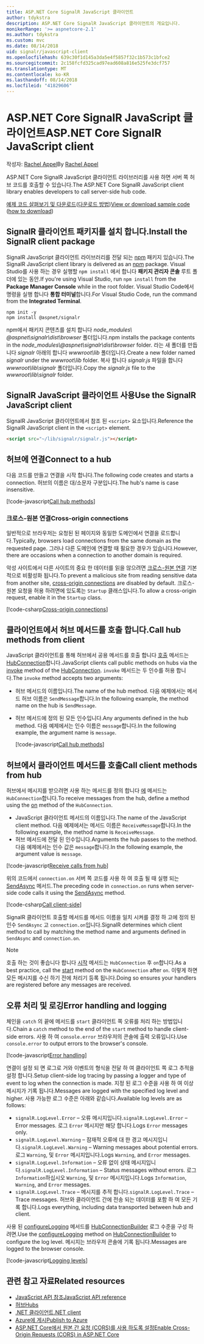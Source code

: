 ```yaml
---
title: ASP.NET Core SignalR JavaScript 클라이언트
author: tdykstra
description: ASP.NET Core SignalR JavaScript 클라이언트의 개요입니다.
monikerRange: '>= aspnetcore-2.1'
ms.author: tdykstra
ms.custom: mvc
ms.date: 08/14/2018
uid: signalr/javascript-client
ms.openlocfilehash: 639c30f1d145a3da5e4f5857f32c1b573c1bfce2
ms.sourcegitcommit: 2c158fcfd325cad97ead608a816e525fe3dcf757
ms.translationtype: MT
ms.contentlocale: ko-KR
ms.lasthandoff: 08/14/2018
ms.locfileid: "41829606"
---
```

# <a name="aspnet-core-signalr-javascript-client"></a><span data-ttu-id="03b18-103">ASP.NET Core SignalR JavaScript 클라이언트</span><span class="sxs-lookup"><span data-stu-id="03b18-103">ASP.NET Core SignalR JavaScript client</span></span>

<span data-ttu-id="03b18-104">작성자: [Rachel Appel](http://twitter.com/rachelappel)</span><span class="sxs-lookup"><span data-stu-id="03b18-104">By [Rachel Appel](http://twitter.com/rachelappel)</span></span>

<span data-ttu-id="03b18-105">ASP.NET Core SignalR JavaScript 클라이언트 라이브러리를 사용 하면 서버 쪽 허브 코드를 호출할 수 있습니다.</span><span class="sxs-lookup"><span data-stu-id="03b18-105">The ASP.NET Core SignalR JavaScript client library enables developers to call server-side hub code.</span></span>

<span data-ttu-id="03b18-106">[예제 코드 살펴보기 및 다운로드](https://github.com/aspnet/Docs/tree/live/aspnetcore/signalr/javascript-client/sample)([다운로드 방법](xref:tutorials/index#how-to-download-a-sample))</span><span class="sxs-lookup"><span data-stu-id="03b18-106">[View or download sample code](https://github.com/aspnet/Docs/tree/live/aspnetcore/signalr/javascript-client/sample) ([how to download](xref:tutorials/index#how-to-download-a-sample))</span></span>

## <a name="install-the-signalr-client-package"></a><span data-ttu-id="03b18-107">SignalR 클라이언트 패키지를 설치 합니다.</span><span class="sxs-lookup"><span data-stu-id="03b18-107">Install the SignalR client package</span></span>

<span data-ttu-id="03b18-108">SignalR JavaScript 클라이언트 라이브러리를 전달 되는 [npm](https://www.npmjs.com/) 패키지 있습니다.</span><span class="sxs-lookup"><span data-stu-id="03b18-108">The SignalR JavaScript client library is delivered as an [npm](https://www.npmjs.com/) package.</span></span> <span data-ttu-id="03b18-109">Visual Studio를 사용 하는 경우 실행할 `npm install` 에서 합니다 **패키지 관리자 콘솔** 루트 폴더에 있는 동안.</span><span class="sxs-lookup"><span data-stu-id="03b18-109">If you're using Visual Studio, run `npm install` from the **Package Manager Console** while in the root folder.</span></span> <span data-ttu-id="03b18-110">Visual Studio Code에서 명령을 실행 합니다 **통합 터미널**합니다.</span><span class="sxs-lookup"><span data-stu-id="03b18-110">For Visual Studio Code, run the command from the **Integrated Terminal**.</span></span>

  ```console
  npm init -y
  npm install @aspnet/signalr
  ```

<span data-ttu-id="03b18-111">npm에서 패키지 콘텐츠를 설치 합니다 *node_modules\\ @aspnet\signalr\dist\browser*  폴더입니다.</span><span class="sxs-lookup"><span data-stu-id="03b18-111">npm installs the package contents in the *node_modules\\@aspnet\signalr\dist\browser* folder.</span></span> <span data-ttu-id="03b18-112">라는 새 폴더를 만듭니다 *signalr* 아래의 합니다 *wwwroot\\lib* 폴더입니다.</span><span class="sxs-lookup"><span data-stu-id="03b18-112">Create a new folder named *signalr* under the *wwwroot\\lib* folder.</span></span> <span data-ttu-id="03b18-113">복사 합니다 *signalr.js* 파일을 합니다 *wwwroot\lib\signalr* 폴더입니다.</span><span class="sxs-lookup"><span data-stu-id="03b18-113">Copy the *signalr.js* file to the *wwwroot\lib\signalr* folder.</span></span>

## <a name="use-the-signalr-javascript-client"></a><span data-ttu-id="03b18-114">SignalR JavaScript 클라이언트 사용</span><span class="sxs-lookup"><span data-stu-id="03b18-114">Use the SignalR JavaScript client</span></span>

<span data-ttu-id="03b18-115">SignalR JavaScript 클라이언트에서 참조 된 `<script>` 요소입니다.</span><span class="sxs-lookup"><span data-stu-id="03b18-115">Reference the SignalR JavaScript client in the `<script>` element.</span></span>

```html
<script src="~/lib/signalr/signalr.js"></script>
```

## <a name="connect-to-a-hub"></a><span data-ttu-id="03b18-116">허브에 연결</span><span class="sxs-lookup"><span data-stu-id="03b18-116">Connect to a hub</span></span>

<span data-ttu-id="03b18-117">다음 코드를 만들고 연결을 시작 합니다.</span><span class="sxs-lookup"><span data-stu-id="03b18-117">The following code creates and starts a connection.</span></span> <span data-ttu-id="03b18-118">허브의 이름은 대/소문자 구분입니다.</span><span class="sxs-lookup"><span data-stu-id="03b18-118">The hub's name is case insensitive.</span></span>

[!code-javascript[Call hub methods](javascript-client/sample/wwwroot/js/chat.js?range=9-12,28)]

### <a name="cross-origin-connections"></a><span data-ttu-id="03b18-119">크로스-원본 연결</span><span class="sxs-lookup"><span data-stu-id="03b18-119">Cross-origin connections</span></span>

<span data-ttu-id="03b18-120">일반적으로 브라우저는 요청된 된 페이지와 동일한 도메인에서 연결을 로드합니다.</span><span class="sxs-lookup"><span data-stu-id="03b18-120">Typically, browsers load connections from the same domain as the requested page.</span></span> <span data-ttu-id="03b18-121">그러나 다른 도메인에 연결할 때 필요한 경우가 있습니다.</span><span class="sxs-lookup"><span data-stu-id="03b18-121">However, there are occasions when a connection to another domain is required.</span></span>

<span data-ttu-id="03b18-122">악성 사이트에서 다른 사이트의 중요 한 데이터를 읽을 않으려면 [크로스-원본 연결](xref:security/cors) 기본적으로 비활성화 됩니다.</span><span class="sxs-lookup"><span data-stu-id="03b18-122">To prevent a malicious site from reading sensitive data from another site, [cross-origin connections](xref:security/cors) are disabled by default.</span></span> <span data-ttu-id="03b18-123">크로스-원본 요청을 허용 하려면에 있도록는 `Startup` 클래스입니다.</span><span class="sxs-lookup"><span data-stu-id="03b18-123">To allow a cross-origin request, enable it in the `Startup` class.</span></span>

[!code-csharp[Cross-origin connections](javascript-client/sample/Startup.cs?highlight=29-35,56)]

## <a name="call-hub-methods-from-client"></a><span data-ttu-id="03b18-124">클라이언트에서 허브 메서드를 호출 합니다.</span><span class="sxs-lookup"><span data-stu-id="03b18-124">Call hub methods from client</span></span>

<span data-ttu-id="03b18-125">JavaScript 클라이언트를 통해 허브에서 공용 메서드를 호출 합니다 [호출](/javascript/api/%40aspnet/signalr/hubconnection#invoke) 메서드는 [HubConnection](/javascript/api/%40aspnet/signalr/hubconnection)합니다.</span><span class="sxs-lookup"><span data-stu-id="03b18-125">JavaScript clients call public methods on hubs via the [invoke](/javascript/api/%40aspnet/signalr/hubconnection#invoke) method of the [HubConnection](/javascript/api/%40aspnet/signalr/hubconnection).</span></span> <span data-ttu-id="03b18-126">`invoke` 메서드는 두 인수를 허용 합니다.</span><span class="sxs-lookup"><span data-stu-id="03b18-126">The `invoke` method accepts two arguments:</span></span>

* <span data-ttu-id="03b18-127">허브 메서드의 이름입니다.</span><span class="sxs-lookup"><span data-stu-id="03b18-127">The name of the hub method.</span></span> <span data-ttu-id="03b18-128">다음 예제에서는 메서드 허브 이름은 `SendMessage`합니다.</span><span class="sxs-lookup"><span data-stu-id="03b18-128">In the following example, the method name on the hub is `SendMessage`.</span></span>
* <span data-ttu-id="03b18-129">허브 메서드에 정의 된 모든 인수입니다.</span><span class="sxs-lookup"><span data-stu-id="03b18-129">Any arguments defined in the hub method.</span></span> <span data-ttu-id="03b18-130">다음 예제에서는 인수 이름은 `message`합니다.</span><span class="sxs-lookup"><span data-stu-id="03b18-130">In the following example, the argument name is `message`.</span></span>

  [!code-javascript[Call hub methods](javascript-client/sample/wwwroot/js/chat.js?range=24)]

## <a name="call-client-methods-from-hub"></a><span data-ttu-id="03b18-131">허브에서 클라이언트 메서드를 호출</span><span class="sxs-lookup"><span data-stu-id="03b18-131">Call client methods from hub</span></span>

<span data-ttu-id="03b18-132">허브에서 메시지를 받으려면 사용 하는 메서드를 정의 합니다 [에](/javascript/api/%40aspnet/signalr/hubconnection#on) 메서드는 `HubConnection`합니다.</span><span class="sxs-lookup"><span data-stu-id="03b18-132">To receive messages from the hub, define a method using the [on](/javascript/api/%40aspnet/signalr/hubconnection#on) method of the `HubConnection`.</span></span>

* <span data-ttu-id="03b18-133">JavaScript 클라이언트 메서드의 이름입니다.</span><span class="sxs-lookup"><span data-stu-id="03b18-133">The name of the JavaScript client method.</span></span> <span data-ttu-id="03b18-134">다음 예제에서는 메서드 이름은 `ReceiveMessage`합니다.</span><span class="sxs-lookup"><span data-stu-id="03b18-134">In the following example, the method name is `ReceiveMessage`.</span></span>
* <span data-ttu-id="03b18-135">허브 메서드에 전달 된 인수입니다.</span><span class="sxs-lookup"><span data-stu-id="03b18-135">Arguments the hub passes to the method.</span></span> <span data-ttu-id="03b18-136">다음 예제에서는 인수 값은 `message`합니다.</span><span class="sxs-lookup"><span data-stu-id="03b18-136">In the following example, the argument value is `message`.</span></span>

[!code-javascript[Receive calls from hub](javascript-client/sample/wwwroot/js/chat.js?range=14-19)]

<span data-ttu-id="03b18-137">위의 코드에서 `connection.on` 서버 쪽 코드를 사용 하 여 호출 될 때 실행 되는 [SendAsync](/dotnet/api/microsoft.aspnetcore.signalr.clientproxyextensions.sendasync) 메서드.</span><span class="sxs-lookup"><span data-stu-id="03b18-137">The preceding code in `connection.on` runs when server-side code calls it using the [SendAsync](/dotnet/api/microsoft.aspnetcore.signalr.clientproxyextensions.sendasync) method.</span></span>

[!code-csharp[Call client-side](javascript-client/sample/hubs/chathub.cs?range=8-11)]

<span data-ttu-id="03b18-138">SignalR 클라이언트 호출할 메서드를 메서드 이름을 일치 시켜를 결정 하 고에 정의 된 인수 `SendAsync` 고 `connection.on`입니다.</span><span class="sxs-lookup"><span data-stu-id="03b18-138">SignalR determines which client method to call by matching the method name and arguments defined in `SendAsync` and `connection.on`.</span></span>

> [!NOTE]
> <span data-ttu-id="03b18-139">호출 하는 것이 좋습니다 합니다 [시작](/javascript/api/%40aspnet/signalr/hubconnection#start) 메서드는 `HubConnection` 후 `on`합니다.</span><span class="sxs-lookup"><span data-stu-id="03b18-139">As a best practice, call the [start](/javascript/api/%40aspnet/signalr/hubconnection#start) method on the `HubConnection` after `on`.</span></span> <span data-ttu-id="03b18-140">이렇게 하면 모든 메시지를 수신 하기 전에 처리기 등록 됩니다.</span><span class="sxs-lookup"><span data-stu-id="03b18-140">Doing so ensures your handlers are registered before any messages are received.</span></span>

## <a name="error-handling-and-logging"></a><span data-ttu-id="03b18-141">오류 처리 및 로깅</span><span class="sxs-lookup"><span data-stu-id="03b18-141">Error handling and logging</span></span>

<span data-ttu-id="03b18-142">체인을 `catch` 의 끝에 메서드를 `start` 클라이언트 쪽 오류를 처리 하는 방법입니다.</span><span class="sxs-lookup"><span data-stu-id="03b18-142">Chain a `catch` method to the end of the `start` method to handle client-side errors.</span></span> <span data-ttu-id="03b18-143">사용 하 여 `console.error` 브라우저의 콘솔에 출력 오류입니다.</span><span class="sxs-lookup"><span data-stu-id="03b18-143">Use `console.error` to output errors to the browser's console.</span></span>

[!code-javascript[Error handling](javascript-client/sample/wwwroot/js/chat.js?range=28)]

<span data-ttu-id="03b18-144">연결이 설정 되 면 로그로 거와 이벤트의 형식을 전달 하 여 클라이언트 쪽 로그 추적을 설정 합니다.</span><span class="sxs-lookup"><span data-stu-id="03b18-144">Setup client-side log tracing by passing a logger and type of event to log when the connection is made.</span></span> <span data-ttu-id="03b18-145">지정 된 로그 수준을 사용 하 여 이상 메시지가 기록 됩니다.</span><span class="sxs-lookup"><span data-stu-id="03b18-145">Messages are logged with the specified log level and higher.</span></span> <span data-ttu-id="03b18-146">사용 가능한 로그 수준은 아래와 같습니다.</span><span class="sxs-lookup"><span data-stu-id="03b18-146">Available log levels are as follows:</span></span>

* <span data-ttu-id="03b18-147">`signalR.LogLevel.Error` &ndash; 오류 메시지입니다.</span><span class="sxs-lookup"><span data-stu-id="03b18-147">`signalR.LogLevel.Error` &ndash; Error messages.</span></span> <span data-ttu-id="03b18-148">로그 `Error` 메시지만 해당 합니다.</span><span class="sxs-lookup"><span data-stu-id="03b18-148">Logs `Error` messages only.</span></span>
* <span data-ttu-id="03b18-149">`signalR.LogLevel.Warning` &ndash; 잠재적 오류에 대 한 경고 메시지입니다.</span><span class="sxs-lookup"><span data-stu-id="03b18-149">`signalR.LogLevel.Warning` &ndash; Warning messages about potential errors.</span></span> <span data-ttu-id="03b18-150">로그 `Warning`, 및 `Error` 메시지입니다.</span><span class="sxs-lookup"><span data-stu-id="03b18-150">Logs `Warning`, and `Error` messages.</span></span>
* <span data-ttu-id="03b18-151">`signalR.LogLevel.Information` &ndash; 오류 없이 상태 메시지입니다.</span><span class="sxs-lookup"><span data-stu-id="03b18-151">`signalR.LogLevel.Information` &ndash; Status messages without errors.</span></span> <span data-ttu-id="03b18-152">로그 `Information`하십시오 `Warning`, 및 `Error` 메시지입니다.</span><span class="sxs-lookup"><span data-stu-id="03b18-152">Logs `Information`, `Warning`, and `Error` messages.</span></span>
* <span data-ttu-id="03b18-153">`signalR.LogLevel.Trace` &ndash; 메시지를 추적 합니다.</span><span class="sxs-lookup"><span data-stu-id="03b18-153">`signalR.LogLevel.Trace` &ndash; Trace messages.</span></span> <span data-ttu-id="03b18-154">허브와 클라이언트 간에 전송 되는 데이터를 포함 하 여 모든 기록 합니다.</span><span class="sxs-lookup"><span data-stu-id="03b18-154">Logs everything, including data transported between hub and client.</span></span>

<span data-ttu-id="03b18-155">사용 된 [configureLogging](/javascript/api/%40aspnet/signalr/hubconnectionbuilder#configurelogging) 메서드를 [HubConnectionBuilder](/javascript/api/%40aspnet/signalr/hubconnectionbuilder) 로그 수준을 구성 하려면.</span><span class="sxs-lookup"><span data-stu-id="03b18-155">Use the [configureLogging](/javascript/api/%40aspnet/signalr/hubconnectionbuilder#configurelogging) method on [HubConnectionBuilder](/javascript/api/%40aspnet/signalr/hubconnectionbuilder) to configure the log level.</span></span> <span data-ttu-id="03b18-156">메시지는 브라우저 콘솔에 기록 됩니다.</span><span class="sxs-lookup"><span data-stu-id="03b18-156">Messages are logged to the browser console.</span></span>

[!code-javascript[Logging levels](javascript-client/sample/wwwroot/js/chat.js?range=9-12)]

## <a name="related-resources"></a><span data-ttu-id="03b18-157">관련 참고 자료</span><span class="sxs-lookup"><span data-stu-id="03b18-157">Related resources</span></span>

* [<span data-ttu-id="03b18-158">JavaScript API 참조</span><span class="sxs-lookup"><span data-stu-id="03b18-158">JavaScript API reference</span></span>](/javascript/api/)
* [<span data-ttu-id="03b18-159">허브</span><span class="sxs-lookup"><span data-stu-id="03b18-159">Hubs</span></span>](xref:signalr/hubs)
* [<span data-ttu-id="03b18-160">.NET 클라이언트</span><span class="sxs-lookup"><span data-stu-id="03b18-160">.NET client</span></span>](xref:signalr/dotnet-client)
* [<span data-ttu-id="03b18-161">Azure에 게시</span><span class="sxs-lookup"><span data-stu-id="03b18-161">Publish to Azure</span></span>](xref:signalr/publish-to-azure-web-app)
* [<span data-ttu-id="03b18-162">ASP.NET Core에서 원본 간 요청 (CORS)를 사용 하도록 설정</span><span class="sxs-lookup"><span data-stu-id="03b18-162">Enable Cross-Origin Requests (CORS) in ASP.NET Core</span></span>](xref:security/cors)
